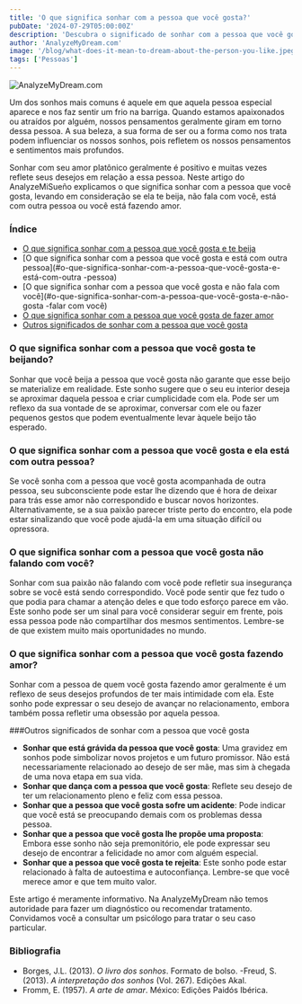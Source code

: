 ```yaml
---
title: 'O que significa sonhar com a pessoa que você gosta?'
pubDate: '2024-07-29T05:00:00Z'
description: 'Descubra o significado de sonhar com a pessoa que você gosta, seja ela te beijando, estando com outra pessoa, não conversando com você ou fazendo amor.'
author: 'AnalyzeMyDream.com'
image: '/blog/what-does-it-mean-to-dream-about-the-person-you-like.jpeg'
tags: ['Pessoas']
---
```


![AnalyzeMyDream.com](/blog/what-does-it-mean-to-dream-about-the-person-you-like.jpeg)

Um dos sonhos mais comuns é aquele em que aquela pessoa especial aparece e nos faz sentir um frio na barriga. Quando estamos apaixonados ou atraídos por alguém, nossos pensamentos geralmente giram em torno dessa pessoa. A sua beleza, a sua forma de ser ou a forma como nos trata podem influenciar os nossos sonhos, pois refletem os nossos pensamentos e sentimentos mais profundos.

Sonhar com seu amor platônico geralmente é positivo e muitas vezes reflete seus desejos em relação a essa pessoa. Neste artigo do AnalyzeMiSueño explicamos o que significa sonhar com a pessoa que você gosta, levando em consideração se ela te beija, não fala com você, está com outra pessoa ou você está fazendo amor.

### Índice

- [O que significa sonhar com a pessoa que você gosta e te beija](#o-que-significa-sonhar-com-a-pessoa-que-você-gosta-e-beijar-você)
- [O que significa sonhar com a pessoa que você gosta e está com outra pessoa](#o-que-significa-sonhar-com-a-pessoa-que-você-gosta-e-está-com-outra -pessoa)
- [O que significa sonhar com a pessoa que você gosta e não fala com você](#o-que-significa-sonhar-com-a-pessoa-que-você-gosta-e-não-gosta -falar com você)
- [O que significa sonhar com a pessoa que você gosta de fazer amor](#o-que-significa-sonhar-com-a-pessoa-que-você-gosta-de-fazer-amor)
- [Outros significados de sonhar com a pessoa que você gosta](#outros-significados-de-sonhar-com-a-pessoa-que-você-gosta)

### O que significa sonhar com a pessoa que você gosta te beijando?

Sonhar que você beija a pessoa que você gosta não garante que esse beijo se materialize em realidade. Este sonho sugere que o seu eu interior deseja se aproximar daquela pessoa e criar cumplicidade com ela. Pode ser um reflexo da sua vontade de se aproximar, conversar com ele ou fazer pequenos gestos que podem eventualmente levar àquele beijo tão esperado.

### O que significa sonhar com a pessoa que você gosta e ela está com outra pessoa?

Se você sonha com a pessoa que você gosta acompanhada de outra pessoa, seu subconsciente pode estar lhe dizendo que é hora de deixar para trás esse amor não correspondido e buscar novos horizontes. Alternativamente, se a sua paixão parecer triste perto do encontro, ela pode estar sinalizando que você pode ajudá-la em uma situação difícil ou opressora.

### O que significa sonhar com a pessoa que você gosta não falando com você?

Sonhar com sua paixão não falando com você pode refletir sua insegurança sobre se você está sendo correspondido. Você pode sentir que fez tudo o que podia para chamar a atenção deles e que todo esforço parece em vão. Este sonho pode ser um sinal para você considerar seguir em frente, pois essa pessoa pode não compartilhar dos mesmos sentimentos. Lembre-se de que existem muito mais oportunidades no mundo.

### O que significa sonhar com a pessoa que você gosta fazendo amor?

Sonhar com a pessoa de quem você gosta fazendo amor geralmente é um reflexo de seus desejos profundos de ter mais intimidade com ela. Este sonho pode expressar o seu desejo de avançar no relacionamento, embora também possa refletir uma obsessão por aquela pessoa.

###Outros significados de sonhar com a pessoa que você gosta

- **Sonhar que está grávida da pessoa que você gosta**: Uma gravidez em sonhos pode simbolizar novos projetos e um futuro promissor. Não está necessariamente relacionado ao desejo de ser mãe, mas sim à chegada de uma nova etapa em sua vida.
- **Sonhar que dança com a pessoa que você gosta**: Reflete seu desejo de ter um relacionamento pleno e feliz com essa pessoa.
- **Sonhar que a pessoa que você gosta sofre um acidente**: Pode indicar que você está se preocupando demais com os problemas dessa pessoa.
- **Sonhar que a pessoa que você gosta lhe propõe uma proposta**: Embora esse sonho não seja premonitório, ele pode expressar seu desejo de encontrar a felicidade no amor com alguém especial.
- **Sonhar que a pessoa que você gosta te rejeita**: Este sonho pode estar relacionado à falta de autoestima e autoconfiança. Lembre-se que você merece amor e que tem muito valor.

Este artigo é meramente informativo. Na AnalyzeMyDream não temos autoridade para fazer um diagnóstico ou recomendar tratamento. Convidamos você a consultar um psicólogo para tratar o seu caso particular.

### Bibliografia

- Borges, J.L. (2013). *O livro dos sonhos*. Formato de bolso.
-Freud, S. (2013). *A interpretação dos sonhos* (Vol. 267). Edições Akal.
- Fromm, E. (1957). *A arte de amar*. México: Edições Paidós Ibérica.